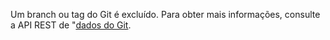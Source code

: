 Um branch ou tag do Git é excluído. Para obter mais informações, consulte a API REST de "[dados do Git](/v3/git/).
